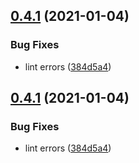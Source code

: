 ## [0.4.1](https://github.com/talkyjs/ssml/compare/v0.4.0...v0.4.1) (2021-01-04)


### Bug Fixes

* lint errors ([384d5a4](https://github.com/talkyjs/ssml/commit/384d5a4f84af2de4004410cdc8ce5a3a2da3ca93))

## [0.4.1](https://github.com/talkyjs/ssml/compare/v0.4.0...v0.4.1) (2021-01-04)


### Bug Fixes

* lint errors ([384d5a4](https://github.com/talkyjs/ssml/commit/384d5a4f84af2de4004410cdc8ce5a3a2da3ca93))



